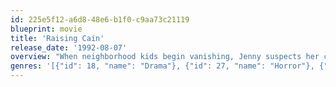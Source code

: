 ```yaml
---
id: 225e5f12-a6d8-48e6-b1f0-c9aa73c21119
blueprint: movie
title: 'Raising Cain'
release_date: '1992-08-07'
overview: "When neighborhood kids begin vanishing, Jenny suspects her child psychologist husband, Carter, may be resuming the deranged experiments his father performed on Carter when he was young. Now, it falls to Jenny to unravel the mystery. And as more children disappear, she fears for her own child's safety."
genres: '[{"id": 18, "name": "Drama"}, {"id": 27, "name": "Horror"}, {"id": 53, "name": "Thriller"}, {"id": 80, "name": "Crime"}]'
---
```


